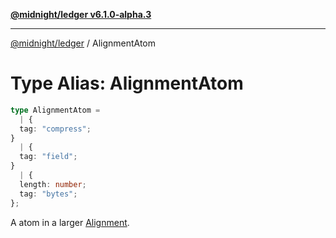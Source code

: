 [**@midnight/ledger v6.1.0-alpha.3**](../README.md)

***

[@midnight/ledger](../globals.md) / AlignmentAtom

# Type Alias: AlignmentAtom

```ts
type AlignmentAtom = 
  | {
  tag: "compress";
}
  | {
  tag: "field";
}
  | {
  length: number;
  tag: "bytes";
};
```

A atom in a larger [Alignment](Alignment.md).
